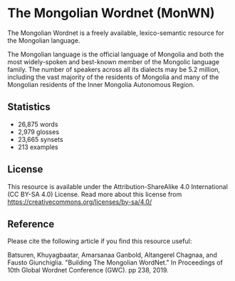 # The Mongolian Wordnet (MonWN)
The Mongolian Wordnet is a freely available, lexico-semantic resource for the Mongolian language.

The Mongolian language is the official language of Mongolia and both the most widely-spoken and best-known member of the Mongolic language family. The number of speakers across all its dialects may be 5.2 million, including the vast majority of the residents of Mongolia and many of the Mongolian residents of the Inner Mongolia Autonomous Region.

## Statistics
- 26,875 words
- 2,979 glosses
- 23,665 synsets
- 213 examples

## License
This resource is available under the Attribution-ShareAlike 4.0 International (CC BY-SA 4.0) License. Read more about this license from https://creativecommons.org/licenses/by-sa/4.0/

## Reference
Please cite the following article if you find this resource useful: 

Batsuren, Khuyagbaatar, Amarsanaa Ganbold, Altangerel Chagnaa, and Fausto Giunchiglia. "Building The Mongolian WordNet." In Proceedings of 10th Global Wordnet Conference (GWC). pp 238, 2019.

